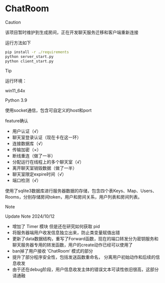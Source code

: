 # 				ChatRoom

> [!CAUTION]
>
> 该项目暂时维护到生成房间，正在开发聊天服务迁移和客户端重新连接
>
> 运行方法如下

```cmd
pip install -r ./requirements
python server_start.py
python client_start.py
```

> [!TIP]
>
> 运行环境：
>
> win11_64x
>
> Python 3.9
>
> 使用socket通信，包含可自定义的host和port



feature确认

- 用户认证（√）
- 聊天室登录认证（现在卡在这一环）
- 连接数据库（√）
- 传输加密（×）
- 断线重连（做了一半）
- 分配运行在线程上的多个聊天室（√）
- 离开聊天室销毁数据（做了一半）
- 聊天室限定expire时间（√）
- 端口检测（√）



使用了sqlite3数据库进行服务器数据的存储，包含四个表Keys、Map、Users、Rooms，分别存储房间token，用户和房间关系，用户列表和房间列表。

> [!NOTE]
>
> Update Note 2024/10/12

- 增加了 Timer 模块 但是还在研究如何获取 pid
- 将服务器端用户收发信息独立出来，防止类变量赋值出错
- 更新了data数据结构，重写了Forward函数，现在的端口转发分为密钥服务和聊天服务器专用的转发函数，用户的create动作已经可以使用了
- ban掉了用户接收 ’ChatRoom‘ 模式的部分
- 提升了部分程序安全性，包括发送函数重命名， 分离用户初始动作和后续的信息收发
- 由于还在debug阶段，用户信息收发主体的错误文本可读性依旧很高，这部分请通融

